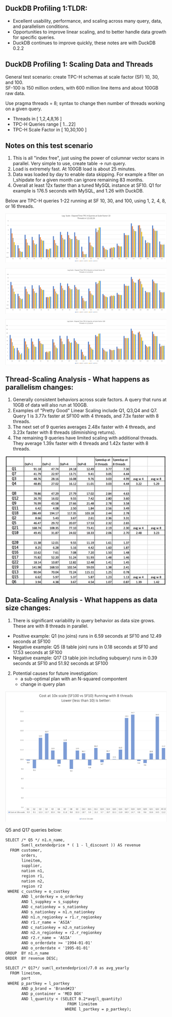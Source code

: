 ## DuckDB Profiling 1:TLDR:
* Excellent usability, performance, and scaling across many query, data, and parallelism conditions.
* Opportunities to improve linear scaling, and to better handle data growth for specific queries. 
* DuckDB continues to improve quickly, these notes are with DuckDB 0.2.2

## DuckDB Profiling 1: Scaling Data and Threads

General test scenario:  create TPC-H schemas at scale factor (SF) 10, 30, and 100.  
SF-100 is 150 million orders, with 600 million line items and about 100GB raw data.  

Use pragma threads = 8; syntax to change then number of threads working on a given query.  

* Threads in [ 1,2,4,8,16 ]
* TPC-H Queries range [ 1...22]
* TPC-H Scale Factor in [ 10,30,100 ]

## Notes on this test scenario
1) This is all "index free", just using the power of columnar vector scans in parallel.  Very simple to use, create table -> run query.
2) Load is extremely fast.  At 100GB load is about 25 minutes. 
3) Data was loaded by day to enable data skipping. For example a filter on l_shipdate for a given month can ignore remaining 83 months.
4) Overall at least 12x faster than a tuned MySQL instance at SF10. Q1 for example is 176.5 seconds with MySQL, and 1.26 with DuckDB.  


Below are TPC-H queries 1-22 running at SF 10, 30, and 100, using 1, 2, 4, 8, or 16 threads. 

![](https://github.com/jtommaney/blog/blob/blog/assets/DuckDB_SF10_Scaling.png?raw=true) 

![](https://github.com/jtommaney/blog/blob/blog/assets/DuckDB_SF30_Scaling.png?raw=true) 

![](https://github.com/jtommaney/blog/blob/blog/assets/DuckDB_SF100_Scaling.png?raw=true) 

## Thread-Scaling Analysis - What happens as parallelism changes:
1) Generally consistent behaviors across scale factors.  A query that runs at 10GB of data will also run at 100GB.
2) Examples of "Pretty Good" Linear Scaling include Q1, Q3,Q4 and Q7. Query 1 is 3.77x faster at SF100 with 4 threads, and 7.3x faster with 8 threads. 
3) The next set of 9 queries averages 2.48x faster with 4 threads, and 3.23x faster with 8 threads (diminishing returns).
4) The remaining 9 queries have limited scaling with additional threads.  They average 1.39x faster with 4 threads and 1.42x faster with 8 threads.

![](https://github.com/jtommaney/blog/blob/blog/assets/speedup_at_sf100.png?raw=true)



## Data-Scaling Analysis - What happens as data size changes:  
1) There is significant variability in query behavior as data size grows.  These are with 8 threads in parallel.   
 - Positive example:  Q1 (no joins) runs in 6.59 seconds at SF10 and 12.49 seconds at SF100 
 - Negative example:  Q5 (8 table join) runs in 0.18 seconds at SF10 and 17.53 seconds at SF100
 - Negative example:  Q17 (3 table join including subquery) runs in 0.39 seconds at SF10 and 51.92 seconds at SF100 

2) Potential causes for future investigation:
    - a sub-optimal plan with an N-squared compontent  
    - change in query plan

![](https://github.com/jtommaney/blog/blob/blog/assets/Scaling_from_10_to_100.png?raw=true)	


Q5 and Q17 queries below:
```
SELECT /* Q5 */ n1.n_name, 
       Sum(l_extendedprice * ( 1 - l_discount )) AS revenue 
  FROM customer, 
       orders, 
       lineitem, 
       supplier, 
       nation n1, 
       region r1, 
       nation n2, 
       region r2 
 WHERE c_custkey = o_custkey 
       AND l_orderkey = o_orderkey 
       AND l_suppkey = s_suppkey 
       AND c_nationkey = s_nationkey 
       AND s_nationkey = n1.n_nationkey 
       AND n1.n_regionkey = r1.r_regionkey 
       AND r1.r_name = 'ASIA' 
       AND c_nationkey = n2.n_nationkey 
       AND n2.n_regionkey = r2.r_regionkey 
       AND r2.r_name = 'ASIA' 
       AND o_orderdate >= '1994-01-01' 
       AND o_orderdate < '1995-01-01' 
GROUP  BY n1.n_name 
ORDER  BY revenue DESC; 
```
```
SELECT /* Q17*/ sum(l_extendedprice)/7.0 as avg_yearly 
  FROM lineitem, 
       part 
 WHERE p_partkey = l_partkey 
       AND p_brand = 'Brand#23' 
       AND p_container = 'MED BOX' 
       AND l_quantity < (SELECT 0.2*avg(l_quantity) 
                           FROM lineitem 
                          WHERE l_partkey = p_partkey); 
```




	
